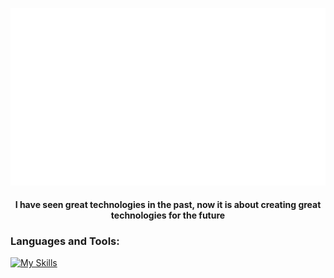 ![](output.gif)

<h4 align="center">I have seen great technologies in the past, now it is about creating great technologies for the future</h4>


### Languages and Tools:<br/> 

[![My Skills](https://skillicons.dev/icons?i=js,nodejs,html,css,vitest,vite,nextjs,py,figma,aws,postgres,postman,powershell,express,react,ts)](https://skillicons.dev)
